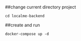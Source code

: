 ##change current directory project
```
cd localme-backend
```

##create and run
```
docker-compose up -d
```